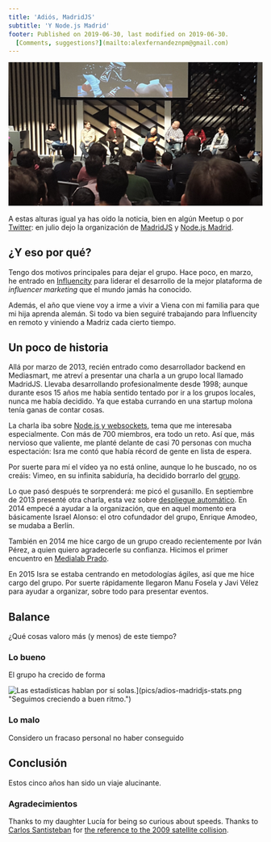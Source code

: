 ```yaml
---
title: 'Adiós, MadridJS'
subtitle: 'Y Node.js Madrid'
footer: Published on 2019-06-30, last modified on 2019-06-30.
  [Comments, suggestions?](mailto:alexfernandeznpm@gmail.com)
---
```


![](pics/adios-madridjs-encuentro.jpg "Encuentro de Node.js Madrid, fuente: https://www.meetup.com/es-ES/Node-js-Madrid/photos/26680770/#446066435")

A estas alturas igual ya has oído la noticia,
bien en algún Meetup o por [Twitter](https://twitter.com/pinchito):
en julio dejo la organización de 
[MadridJS](https://www.meetup.com/es-ES/madridjs/)
y
[Node.js Madrid](https://www.meetup.com/es-ES/Node-js-Madrid/).

## ¿Y eso por qué?

Tengo dos motivos principales para dejar el grupo.
Hace poco, en marzo, he entrado en
[Influencity](https://influencity.com/en)
para liderar el desarrollo
de la mejor plataforma de _influencer marketing_ que el mundo jamás ha conocido.

Además, el año que viene voy a irme a vivir a Viena con mi familia
para que mi hija aprenda alemán.
Si todo va bien seguiré trabajando para Influencity en remoto
y viniendo a Madriz cada cierto tiempo.

## Un poco de historia

Allá por marzo de 2013, recién entrado como desarrollador backend en Mediasmart,
me atreví a presentar una charla a un grupo local llamado MadridJS.
Llevaba desarrollando profesionalmente desde 1998;
aunque durante esos 15 años me había sentido tentado por ir a los grupos locales,
nunca me había decidido.
Ya que estaba currando en una startup molona tenía ganas de contar cosas.

La charla iba sobre [Node.js y websockets](https://www.meetup.com/es-ES/madridjs/events/105582592/),
tema que me interesaba especialmente.
Con más de 700 miembros, era todo un reto.
Así que, más nervioso que valiente,
me planté delante de casi 70 personas
con mucha espectación:
Isra me contó que había récord de gente en lista de espera.

Por suerte para mí el vídeo ya no está online,
aunque lo he buscado, no os creáis:
Vimeo, en su infinita sabiduría,
ha decidido borrarlo del [grupo](https://vimeo.com/search?q=madridjs).

Lo que pasó después te sorprenderá: me picó el gusanillo.
En septiembre de 2013 presenté otra charla,
esta vez sobre [despliegue automático](https://www.meetup.com/es-ES/madridjs/events/139309612/).
En 2014 empecé a ayudar a la organización,
que en aquel momento era básicamente Israel Alonso:
el otro cofundador del grupo, Enrique Amodeo,
se mudaba a Berlín.

También en 2014 me hice cargo de un grupo creado recientemente por Iván Pérez,
a quien quiero agradecerle su confianza.
Hicimos el primer encuentro en [Medialab Prado](https://www.medialab-prado.es/actividades/taller-de-nodejs).

En 2015 Isra se estaba centrando en metodologías ágiles,
así que me hice cargo del grupo.
Por suerte rápidamente llegaron Manu Fosela y Javi Vélez para ayudar a organizar,
sobre todo para presentar eventos.

## Balance

¿Qué cosas valoro más (y menos) de este tiempo?

### Lo bueno

El grupo ha crecido de forma 

![Las estadísticas](https://www.meetup.com/es-ES/madridjs/stats/members/?range=all) hablan por sí solas.](pics/adios-madridjs-stats.png "Seguimos creciendo a buen ritmo.")

### Lo malo

Considero un fracaso personal no haber conseguido 

## Conclusión

Estos cinco años han sido un viaje alucinante.

### Agradecimientos


Thanks to my daughter Lucía for being so curious about speeds.
Thanks to [Carlos Santisteban](https://twitter.com/zuiko21)
for [the reference to the 2009 satellite collision](https://twitter.com/zuiko21/status/1137271254635950081).

